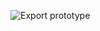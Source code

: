 ![Export prototype](https://github.com/SE1410-SWE102-Summer2020/SE1410-SWE102-Summer2020.github.io/workflows/Export%20prototype/badge.svg)
